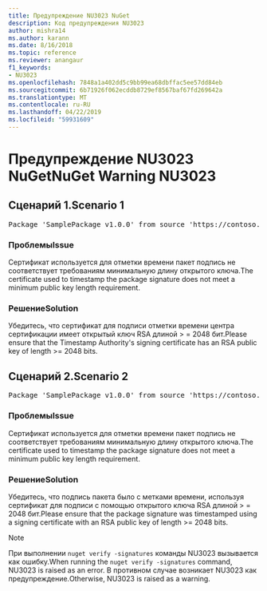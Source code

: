 ```yaml
---
title: Предупреждение NU3023 NuGet
description: Код предупреждения NU3023
author: mishra14
ms.author: karann
ms.date: 8/16/2018
ms.topic: reference
ms.reviewer: anangaur
f1_keywords:
- NU3023
ms.openlocfilehash: 7848a1a402dd5c9bb99ea68dbffac5ee57dd84eb
ms.sourcegitcommit: 6b71926f062ecddb8729ef8567baf67fd269642a
ms.translationtype: MT
ms.contentlocale: ru-RU
ms.lasthandoff: 04/22/2019
ms.locfileid: "59931609"
---
```

# <a name="nuget-warning-nu3023"></a><span data-ttu-id="c8ad7-103">Предупреждение NU3023 NuGet</span><span class="sxs-lookup"><span data-stu-id="c8ad7-103">NuGet Warning NU3023</span></span>

## <a name="scenario-1"></a><span data-ttu-id="c8ad7-104">Сценарий 1.</span><span class="sxs-lookup"><span data-stu-id="c8ad7-104">Scenario 1</span></span>

<pre>Package 'SamplePackage v1.0.0' from source 'https://contoso.com/index.json': The timestamp certificate does not meet a minimum public key length requirement.</pre>

### <a name="issue"></a><span data-ttu-id="c8ad7-105">Проблемы</span><span class="sxs-lookup"><span data-stu-id="c8ad7-105">Issue</span></span>

<span data-ttu-id="c8ad7-106">Сертификат используется для отметки времени пакет подпись не соответствует требованиям минимальную длину открытого ключа.</span><span class="sxs-lookup"><span data-stu-id="c8ad7-106">The certificate used to timestamp the package signature does not meet a minimum public key length requirement.</span></span>


### <a name="solution"></a><span data-ttu-id="c8ad7-107">Решение</span><span class="sxs-lookup"><span data-stu-id="c8ad7-107">Solution</span></span>

<span data-ttu-id="c8ad7-108">Убедитесь, что сертификат для подписи отметки времени центра сертификации имеет открытый ключ RSA длиной > = 2048 бит.</span><span class="sxs-lookup"><span data-stu-id="c8ad7-108">Please ensure that the  Timestamp Authority's signing certificate has an RSA public key of length >= 2048 bits.</span></span>



## <a name="scenario-2"></a><span data-ttu-id="c8ad7-109">Сценарий 2.</span><span class="sxs-lookup"><span data-stu-id="c8ad7-109">Scenario 2</span></span>

<pre>Package 'SamplePackage v1.0.0' from source 'https://contoso.com/index.json': The primary signature's timestamp certificate does not meet a minimum public key length requirement.</pre>

### <a name="issue"></a><span data-ttu-id="c8ad7-110">Проблемы</span><span class="sxs-lookup"><span data-stu-id="c8ad7-110">Issue</span></span>

<span data-ttu-id="c8ad7-111">Сертификат используется для отметки времени пакет подпись не соответствует требованиям минимальную длину открытого ключа.</span><span class="sxs-lookup"><span data-stu-id="c8ad7-111">The certificate used to timestamp the package signature does not meet a minimum public key length requirement.</span></span>


### <a name="solution"></a><span data-ttu-id="c8ad7-112">Решение</span><span class="sxs-lookup"><span data-stu-id="c8ad7-112">Solution</span></span>

<span data-ttu-id="c8ad7-113">Убедитесь, что подпись пакета было с метками времени, используя сертификат для подписи с помощью открытого ключа RSA длиной > = 2048 бит.</span><span class="sxs-lookup"><span data-stu-id="c8ad7-113">Please ensure that the package signature was timestamped using a signing certificate with an RSA public key of length >= 2048 bits.</span></span>


> [!Note]
> <span data-ttu-id="c8ad7-114">При выполнении `nuget verify -signatures` команды NU3023 вызывается как ошибку.</span><span class="sxs-lookup"><span data-stu-id="c8ad7-114">When running the `nuget verify -signatures` command, NU3023 is raised as an error.</span></span> <span data-ttu-id="c8ad7-115">В противном случае возникает NU3023 как предупреждение.</span><span class="sxs-lookup"><span data-stu-id="c8ad7-115">Otherwise, NU3023 is raised as a warning.</span></span>